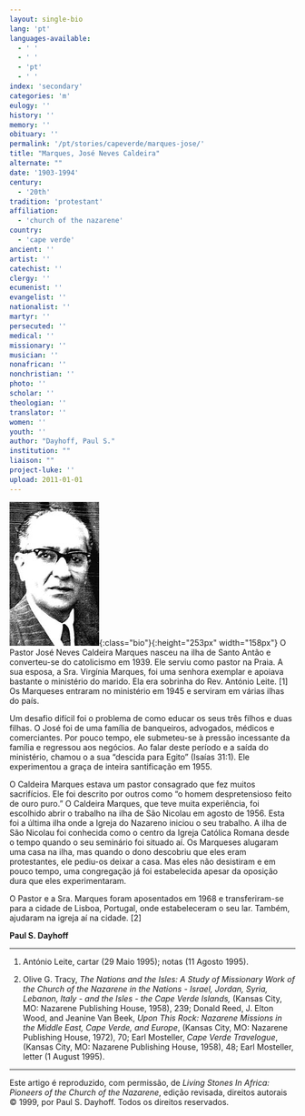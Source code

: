 ```yaml
---
layout: single-bio
lang: 'pt'
languages-available:
  - ' '
  - ' '
  - 'pt'
  - ' '
index: 'secondary'
categories: 'm'
eulogy: ''
history: ''
memory: ''
obituary: ''
permalink: '/pt/stories/capeverde/marques-jose/'
title: "Marques, José Neves Caldeira"
alternate: ""
date: '1903-1994'
century:
  - '20th'
tradition: 'protestant'
affiliation:
  - 'church of the nazarene'
country:
  - 'cape verde'
ancient: ''
artist: ''
catechist: ''
clergy: ''
ecumenist: ''
evangelist: ''
nationalist: ''
martyr: ''
persecuted: ''
medical: ''
missionary: ''
musician: ''
nonafrican: ''
nonchristian: ''
photo: ''
scholar: ''
theologian: ''
translator: ''
women: ''
youth: ''
author: "Dayhoff, Paul S."
institution: ""
liaison: ""
project-luke: ''
upload: 2011-01-01
---
```


![image](/images/bio-pics/capeverde/marques-jose/marques_jose.jpg){:class="bio"}{:height="253px" width="158px"}
O Pastor José Neves Caldeira Marques nasceu na ilha de Santo Antão e converteu-se do catolicismo em 1939. Ele serviu como pastor na Praia. A sua esposa, a Sra. Virgínia Marques, foi uma senhora exemplar e apoiava bastante o ministério do marido. Ela era sobrinha do Rev. António Leite. [1] Os Marqueses entraram no ministério em 1945 e serviram em várias ilhas do país.

Um desafio difícil foi o problema de como educar os seus três filhos e duas filhas. O José foi de uma família de banqueiros, advogados, médicos e comerciantes. Por pouco tempo, ele submeteu-se à pressão incessante da família e regressou aos negócios. Ao falar deste período e a saída do ministério, chamou o a sua “descida para Egito” (Isaías 31:1). Ele experimentou a graça de inteira santificação em 1955.

O Caldeira Marques estava um pastor consagrado que fez muitos sacrifícios. Ele foi descrito por outros como “o homem despretensioso feito de ouro puro.” O Caldeira Marques, que teve muita experiência, foi escolhido abrir o trabalho na ilha de São Nicolau em agosto de 1956. Esta foi a última ilha onde a Igreja do Nazareno iniciou o seu trabalho. A ilha de São Nicolau foi conhecida como o centro da Igreja Católica Romana desde o tempo quando o seu seminário foi situado aí. Os Marqueses alugaram uma casa na ilha, mas quando o dono descobriu que eles eram protestantes, ele pediu-os deixar a casa. Mas eles não desistiram e em pouco tempo, uma congregação já foi estabelecida apesar da oposição dura que eles experimentaram.

O Pastor e a Sra. Marques foram aposentados em 1968 e transferiram-se para a cidade de Lisboa, Portugal, onde estabeleceram o seu lar. Também, ajudaram na igreja aí na cidade. [2]

**Paul S. Dayhoff**

---

1. António Leite, cartar (29 Maio 1995); notas (11 Agosto 1995).

2. Olive G. Tracy, *The Nations and the Isles: A Study of Missionary Work of the Church of the Nazarene in the Nations - Israel, Jordan, Syria, Lebanon, Italy - and the Isles - the Cape Verde Islands,* (Kansas City, MO: Nazarene Publishing House, 1958), 239; Donald Reed, J. Elton Wood, and Jeanine Van Beek, *Upon This Rock: Nazarene Missions in the Middle East, Cape Verde, and Europe*, (Kansas City, MO: Nazarene Publishing House, 1972), 70; Earl Mosteller, *Cape Verde Travelogue*, (Kansas City, MO: Nazarene Publishing House, 1958), 48; Earl Mosteller, letter (1 August 1995).

---

Este artigo é reproduzido, com permissão, de *Living Stones In Africa: Pioneers of the Church of the Nazarene*, edição revisada, direitos autorais © 1999, por Paul S. Dayhoff. Todos os direitos reservados.
